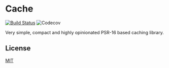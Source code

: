 # Cache

[![Build Status](https://travis-ci.org/vuryss/cache.png?branch=master)](https://travis-ci.org/vuryss/cache)
![Codecov](https://img.shields.io/codecov/c/gh/vuryss/cache.svg)

Very simple, compact and highly opinionated PSR-16 based caching library.

## License
[MIT](https://choosealicense.com/licenses/mit/)
